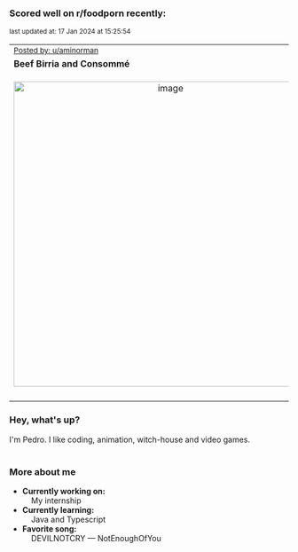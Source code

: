 ### Scored well on r/foodporn recently:

<p align="left"><sub>last updated at: 17 Jan 2024 at 15:25:54</sub></p>

|   |
| --- |
| <sub>[Posted by: u/aminorman][source]</sub> |
| **Beef Birria and Consommé** | 
|<p align="center"> <img alt="image" src="https://i.redd.it/908nb098pscc1.jpeg" width="550" /> </p>|
|   |

### Hey, what's up?

I'm Pedro. I like coding, animation, witch-house and video games.<br><br>

### More about me
- **Currently working on:**  
&nbsp;&nbsp;&nbsp;&nbsp;My internship
- **Currently learning:**  
&nbsp;&nbsp;&nbsp;&nbsp;Java and Typescript
- **Favorite song:**  
&nbsp;&nbsp;&nbsp;&nbsp;DEVILNOTCRY — NotEnoughOfYou<br><br>

  



  
  
  
[linkedin]: https://linkedin.com/in/pedro-h-r-gomes-8a487b14a/
[gmail]: mailto:pilique11@gmail.com
[source]: https://reddit.com/r/FoodPorn/comments/1981q8g/beef_birria_and_consommé/
[redditAPI]: https://www.reddit.com/dev/api/